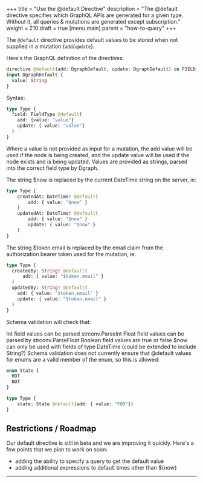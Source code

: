 +++
title = "Use the @default Directive"
description = "The @default directive specifies which GraphQL APIs are generated for a given type. Without it, all queries & mutations are generated except subscription."
weight = 210
draft = true
[menu.main]
    parent = "how-to-query"
+++

<!-- vale off -->

The `@default` directive provides default values to be stored when not supplied in a mutation (`add`/`update`). 

Here's the GraphQL definition of the directives:

```graphql
directive @default(add: DgraphDefault, update: DgraphDefault) on FIELD_DEFINITION
input DgraphDefault {
  value: String
}
```
Syntax:
```graphql
type Type {
  field: FieldType @default(
    add: {value: "value"}
    update: { value: "value"}
  )
}
```
Where a value is not provided as input for a mutation, the add value will be used if the node is being created, and the update value will be used if the node exists and is being updated. Values are provided as strings, parsed into the correct field type by Dgraph.

The string $now is replaced by the current DateTime string on the server, ie:
```graphql
type Type {
    createdAt: DateTime! @default(
        add: { value: "$now" }
    )
    updatedAt: DateTime! @default(
        add: { value: "$now" }
        update: { value: "$now" }
    )
}
```

The string $token.email is replaced by the email claim from the authorization bearer token used for the mutation, ie:
```graphql
type Type {
  createdBy: String! @default(
      add: { value: "$token.email" }
  )
  updatedBy: String! @default(
    add: { value: "$token.email" }
    update: { value: "$token.email" }
  )
}
```

Schema validation will check that:

Int field values can be parsed strconv.ParseInt
Float field values can be parsed by strconv.ParseFloat
Boolean field values are true or false
$now can only be used with fields of type DateTime (could be extended to include String?)
Schema validation does not currently ensure that @default values for enums are a valid member of the enum, so this is allowed:
```graphql
enum State {
  HOT
  NOT
}

type Type {
    state: State @default(add: { value: "FOO"})
}
```

## Restrictions / Roadmap

Our default directive is still in beta and we are improving it quickly.  Here's a few points that we plan to work on soon:

* adding the ability to specify a query to get the default value
* adding additional expressions to default times other than ${now}
---
